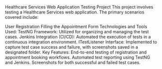 Healthcare Services Web Application Testing Project
This project involves testing a Healthcare Services web application. The primary scenarios covered include:

User Registration
Filling the Appointment Form
Technologies and Tools Used:
TestNG Framework: Utilized for organizing and managing the test cases.
Jenkins Integration (CI/CD): Automated the execution of tests in a continuous integration environment.
ITestListener Interface: Implemented to capture test case success and failure, with screenshots saved in a designated folder.
Key Features:
End-to-end testing of registration and appointment booking workflows.
Automated test reporting using TestNG and Jenkins.
Screenshots for both successful and failed test cases.
